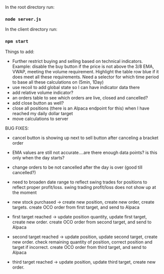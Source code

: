 In the root directory run:

### `node server.js`

In the client directory run:

### `npm start`

Things to add:

- Further restrict buying and selling based on technical indicators. Example: disable the buy button if the price is not above the 3/8 EMA, VWAP, meeting the volume requirement. Highlight the table row blue if it does meet all these requirements. Need a selector for which time period to base all these calculations on (5min, 1Day)
- use recoil to add global state so I can have indicator data there
- add relative volume indicator?
- an orders table to see which orders are live, closed and cancelled?
- add close button as well?
- close all positions (there is an Alpaca endpoint for this) when I have reached my daily dollar target
- move calculations to server

BUG FIXES:

- cancel button is showing up next to sell button after canceling a bracket order
- EMA values are still not accurate....are there enough data points? is this only when the day starts?
- change orders to be not cancelled after the day is over (good till cancelled?)
- need to broaden date range to reflect swing trades for positions to reflect proper profit/loss. swing trading profit/loss does not show up at the moment

- new stock purchased -> create new position, create new order, create targets. create OCO order from first target, and send to Alpaca
- first target reached -> update position quantity, update first target, create new order. create OCO order from second target, and send to Alpaca
- second target reached -> update position, update second target, create new order. check remaining quantity of position, correct position and target if incorrect. create OCO order from third target, and send to Alpaca
- third target reached -> update position, update third target, create new order.
